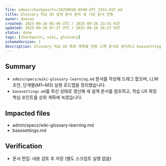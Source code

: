 ```yaml
---
file: admin/checkpoints/20250926-0540-UTC_2341-KST.md
title: Glossary 학습 UX 설계 문서 분리 및 기준 문서 연동
owner: duksan
created: 2025-09-26 05:40 UTC / 2025-09-26 23:41 KST
updated: 2025-09-26 07:27 UTC / 2025-09-26 16:27 KST
status: done
tags: [checkpoint, wiki, glossary]
schemaVersion: 1
description: Glossary 학습 UX 확장 계획을 전용 스펙 문서로 분리하고 basesettings에 요약/참조를 추가했습니다.
---
```


## Summary

- `admin/specs/wiki-glossary-learning.md` 문서를 작성해 드래그 팝오버, LLM 초안, 단계별(M1~M3) 실행 로드맵을 정리했습니다.
- `basesettings.md`를 최신 상태로 갱신해 새 설계 문서를 참조하고, 학습 UX 확장 핵심 포인트를 상위 계획에 녹였습니다.

## Impacted files

- admin/specs/wiki-glossary-learning.md
- basesettings.md

## Verification

- 문서 편집: 내용 검토 후 저장 (별도 스크립트 실행 없음)

